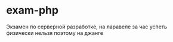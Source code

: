 # exam-php
Экзамен по серверной разработке, на ларавеле за час успеть физически нельзя поэтому на джанге
